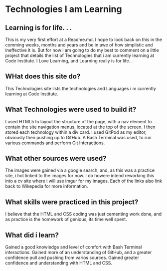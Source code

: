 # Technologies I am Learning

## Learning is for life. . .

This is my very first effort at a Readme.md. I hope to look back on this in the comming weeks, months and years and be in awe of how simplistic and ineffective it is. But for now i am going to do my best to comment on a little project that details the list of Technologies that i am currently learning at Code Institute. I Love Learning, and Learning really is for life...

## WHat does this site do?

This Technologies site lists the technologies and Languages i m currently learning at Code Institute.


## What Technologies were used to build it?

I used HTML5 to layout the structure of the page, with a nav element to contain the site navigation menus, located at the top of the screen.
I then stored each technology within a div card.
I used GitPod as my editor, obviously then pushing up to GitHub.
A Bash Terminal was used, to run various commands and perform Git Interactions.

## What other sources were used?

The images were gained via a google search, and, as this was a practice site, i hot linked to the images for now.
I do howere intend reworking this into a cv site where i will use imgur for my images.
Each of the links also link back to Wikepedia for more information.


## What skills were practiced in this project?

I believe that the HTML and CSS coding was just cementing work done, and as practice is the homework of genious, its time well spent.

## What did i learn?

Gained a good knowledge and level of comfort with Bash Terminal interactions.
Gained more of an understanding of GitHub, and a greater confidence pull and pushing from varios sources.
Gained greater confidence and understanding with HTML and CSS.
